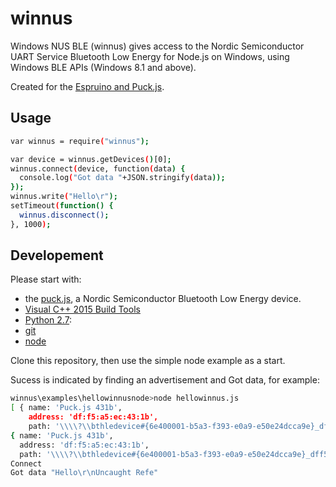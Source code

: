 # winnus

Windows NUS BLE (winnus) gives access to the Nordic Semiconductor UART Service Bluetooth Low Energy  for Node.js on Windows, using Windows BLE APIs (Windows 8.1 and above).

Created for the [Espruino and Puck.js](http://www.espruino.com).

## Usage

```bash
var winnus = require("winnus");

var device = winnus.getDevices()[0];
winnus.connect(device, function(data) {
  console.log("Got data "+JSON.stringify(data));
});
winnus.write("Hello\r");
setTimeout(function() {
  winnus.disconnect();
}, 1000);
```

## Developement

Please start with:

- the [puck.js](http://www.espruino.com/Puck.js), a Nordic Semiconductor Bluetooth Low Energy device.
- [Visual C++ 2015 Build Tools](http://landinghub.visualstudio.com/visual-cpp-build-tools)
- [Python 2.7](https://www.python.org/downloads/):
- [git](https://git-scm.com/)
- [node](https://nodejs.org/en/)

Clone this repository, then use the simple node example as a start.

Sucess is indicated by finding an advertisement and Got data, for example:

```bash
winnus\examples\hellowinnusnode>node hellowinnus.js
[ { name: 'Puck.js 431b',
    address: 'df:f5:a5:ec:43:1b',
    path: '\\\\?\\bthledevice#{6e400001-b5a3-f393-e0a9-e50e24dcca9e}_dff5a5ec431b#8&17558516&0&000b#{6e400001-b5a3-f393-e0a9-e50e24dcca9e}' } ]
{ name: 'Puck.js 431b',
  address: 'df:f5:a5:ec:43:1b',
  path: '\\\\?\\bthledevice#{6e400001-b5a3-f393-e0a9-e50e24dcca9e}_dff5a5ec431b#8&17558516&0&000b#{6e400001-b5a3-f393-e0a9-e50e24dcca9e}' }
Connect
Got data "Hello\r\nUncaught Refe"
```
